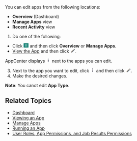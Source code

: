 You can edit apps from the following locations:

 - **Overview** (Dashboard)
 - **Manage Apps** view
 - **Recent Activity** view 

1. Do one of the following:
 * Click ![menu button](images/menu-button.png) and then click **Overview** or **Manage Apps**. 
 * [View the App](viewing-app.md) and then click ![edit button](images/edit-app.png).

  AppCenter displays ![more options button](images/more-options.png) next to the apps you can edit.

3. Next to the app you want to edit, click ![more options button](images/more-options.png) and then click ![edit app button](images/edit-app.png).
4. Make the desired changes.
 
  **Note**: You canot edit **App Type**.

## Related Topics
* [Dashboard](overview.md)
* [Viewing an App](viewing-app.md)
* [Manage Apps](manage-apps.md)
* [Running an App](running-app.md)
* [User Roles, App Permissions, and Job Results Permissions](app-permission-user-role.md)

